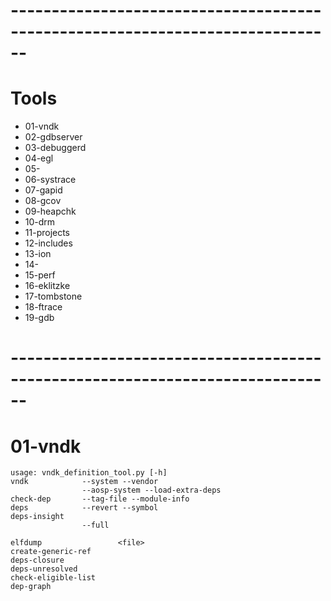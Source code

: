 # ------------------------------------------------------------------------------
# Tools

- 01-vndk
- 02-gdbserver
- 03-debuggerd
- 04-egl
- 05-
- 06-systrace
- 07-gapid
- 08-gcov
- 09-heapchk
- 10-drm
- 11-projects
- 12-includes
- 13-ion
- 14-
- 15-perf
- 16-eklitzke
- 17-tombstone
- 18-ftrace
- 19-gdb

# ------------------------------------------------------------------------------
# 01-vndk

    usage: vndk_definition_tool.py [-h]
    vndk            --system --vendor
                    --aosp-system --load-extra-deps
    check-dep       --tag-file --module-info
    deps            --revert --symbol
    deps-insight
                    --full

    elfdump                 <file>
    create-generic-ref
    deps-closure
    deps-unresolved
    check-eligible-list
    dep-graph



